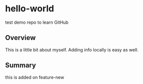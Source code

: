 # hello-world
test demo repo to learn GitHub
## Overview
This is a little bit about myself.
Adding info locally is easy as well.
## Summary
this is added on feature-new

